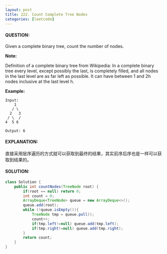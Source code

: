 ```yaml
---
layout: post
title: 222. Count Complete Tree Nodes
categories: [leetcode]
---
```

#### QUESTION:
Given a complete binary tree, count the number of nodes.

**Note:**

Definition of a complete binary tree from Wikipedia:
In a complete binary tree every level, except possibly the last, is completely filled, and all nodes in the last level are as far left as possible. It can have between 1 and 2h nodes inclusive at the last level h.

**Example:**
```
Input: 
    1
   / \
  2   3
 / \  /
4  5 6

Output: 6
```
#### EXPLANATION:
直接采用层序遍历的方式就可以获取到最终的结果，其实前序后序也是一样可以获取到结果的。
#### SOLUTION:
```java
class Solution {
    public int countNodes(TreeNode root) {
        if(root == null) return 0;
        int count = 0;
        ArrayDeque<TreeNode> queue = new ArrayDeque<>();
        queue.add(root);
        while (!queue.isEmpty()){
            TreeNode tmp = queue.poll();
            count++;
            if(tmp.left!=null) queue.add(tmp.left);
            if(tmp.right!=null) queue.add(tmp.right);
        }
        return count;
    }
}
```
